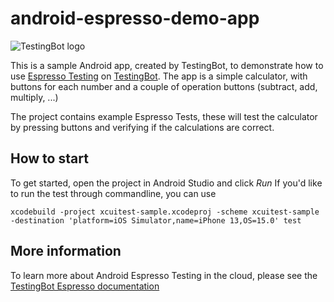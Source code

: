 # android-espresso-demo-app

![TestingBot logo](https://testingbot.com/assets/logo.png)

This is a sample Android app, created by TestingBot, to demonstrate how to use [Espresso Testing](https://developer.android.com/training/testing/espresso) on [TestingBot](https://testingbot.com).
The app is a simple calculator, with buttons for each number and a couple of operation buttons (subtract, add, multiply, ...)

The project contains example Espresso Tests, these will test the calculator by pressing buttons and verifying if the calculations are correct.

## How to start

To get started, open the project in Android Studio and click *Run*
If you'd like to run the test through commandline, you can use 

```
xcodebuild -project xcuitest-sample.xcodeproj -scheme xcuitest-sample -destination 'platform=iOS Simulator,name=iPhone 13,OS=15.0' test
```


## More information

To learn more about Android Espresso Testing in the cloud, please see the [TestingBot Espresso documentation](https://testingbot.com/support/espresso)
